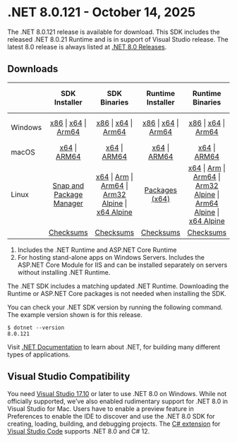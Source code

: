 # .NET 8.0.121 - October 14, 2025

The .NET 8.0.121 release is available for download. This SDK includes the  released .NET 8.0.21 Runtime and is in support of Visual Studio  release. The latest 8.0 release is always listed at [.NET 8.0 Releases](../README.md).

## Downloads

|           | SDK Installer                        | SDK Binaries                 | Runtime Installer                                        | Runtime Binaries                                 | ASP.NET Core Runtime           |Windows Desktop Runtime          |
| --------- | :------------------------------------------:     | :----------------------:                 | :---------------------------:                            | :-------------------------:                      | :-----------------:            | :-----------------:            |
| Windows   | [x86][dotnet-sdk-win-x86.exe] \| [x64][dotnet-sdk-win-x64.exe] \| [Arm64][dotnet-sdk-win-arm64.exe] | [x86][dotnet-sdk-win-x86.zip] \| [x64][dotnet-sdk-win-x64.zip] \|  [Arm64][dotnet-sdk-win-arm64.zip] | [x86][dotnet-runtime-win-x86.exe] \| [x64][dotnet-runtime-win-x64.exe] \| [Arm64][dotnet-runtime-win-arm64.exe] | [x86][dotnet-runtime-win-x86.zip] \| [x64][dotnet-runtime-win-x64.zip] \| [Arm64][dotnet-runtime-win-arm64.zip] | [x86][aspnetcore-runtime-win-x86.exe] \| [x64][aspnetcore-runtime-win-x64.exe] \| [Hosting Bundle][dotnet-hosting-win.exe] | [x86][windowsdesktop-runtime-win-x86.exe] \| [x64][windowsdesktop-runtime-win-x64.exe] \| [Arm64][windowsdesktop-runtime-win-arm64.exe] |
| macOS     | [x64][dotnet-sdk-osx-x64.pkg] \| [ARM64][dotnet-sdk-osx-arm64.pkg] | [x64][dotnet-sdk-osx-x64.tar.gz] \| [ARM64][dotnet-sdk-osx-arm64.tar.gz]  | [x64][dotnet-runtime-osx-x64.pkg] \| [ARM64][dotnet-runtime-osx-arm64.pkg] | [x64][dotnet-runtime-osx-x64.tar.gz] \| [ARM64][dotnet-runtime-osx-arm64.tar.gz]| [x64][aspnetcore-runtime-osx-x64.tar.gz] \| [ARM64][aspnetcore-runtime-osx-arm64.tar.gz] | - |
| Linux     |  [Snap and Package Manager](../install-linux.md)  | [x64][dotnet-sdk-linux-x64.tar.gz] \| [Arm][dotnet-sdk-linux-arm.tar.gz]  \| [Arm64][dotnet-sdk-linux-arm64.tar.gz] \| [Arm32 Alpine][dotnet-sdk-linux-musl-arm.tar.gz]  \| [x64 Alpine][dotnet-sdk-linux-musl-x64.tar.gz] | [Packages (x64)][linux-packages] | [x64][dotnet-runtime-linux-x64.tar.gz] \| [Arm][dotnet-runtime-linux-arm.tar.gz] \| [Arm64][dotnet-runtime-linux-arm64.tar.gz] \| [Arm32 Alpine][dotnet-runtime-linux-musl-arm.tar.gz] \| [Arm64 Alpine][dotnet-runtime-linux-musl-arm64.tar.gz] \| [x64 Alpine][dotnet-runtime-linux-musl-x64.tar.gz]  | [x64][aspnetcore-runtime-linux-x64.tar.gz]  \| [Arm][aspnetcore-runtime-linux-arm.tar.gz] \| [Arm64][aspnetcore-runtime-linux-arm64.tar.gz] \| [x64 Alpine][aspnetcore-runtime-linux-musl-x64.tar.gz] | - |
|  | [Checksums][checksums-sdk]                             | [Checksums][checksums-sdk]                                      | [Checksums][checksums-runtime]                             | [Checksums][checksums-runtime]  | [Checksums][checksums-runtime]  | [Checksums][checksums-runtime] |

1. Includes the .NET Runtime and ASP.NET Core Runtime
2. For hosting stand-alone apps on Windows Servers. Includes the ASP.NET Core Module for IIS and can be installed separately on servers without installing .NET Runtime.

The .NET SDK includes a matching updated .NET Runtime. Downloading the Runtime or ASP.NET Core packages is not needed when installing the SDK.

You can check your .NET SDK version by running the following command. The example version shown is for this release.

```console
$ dotnet --version
8.0.121
```

Visit [.NET Documentation](https://learn.microsoft.com/dotnet/) to learn about .NET, for building many different types of applications.

## Visual Studio Compatibility

You need [Visual Studio 17.10](https://visualstudio.microsoft.com) or later to use .NET 8.0 on Windows. While not officially supported, we’ve also enabled rudimentary support for .NET 8.0 in Visual Studio for Mac. Users have to enable a preview feature in Preferences to enable the IDE to discover and use the .NET 8.0 SDK for creating, loading, building, and debugging projects.
The [C# extension](https://code.visualstudio.com/docs/languages/dotnet) for [Visual Studio Code](https://code.visualstudio.com/) supports .NET 8.0 and C# 12.

[checksums-runtime]: https://builds.dotnet.microsoft.com/dotnet/checksums/8.0.21-sha.txt
[checksums-sdk]: https://builds.dotnet.microsoft.com/dotnet/checksums/8.0.21-sha.txt

[linux-packages]: ../install-linux.md

[//]: # ( Runtime 8.0.21)
[dotnet-runtime-linux-arm.tar.gz]: https://builds.dotnet.microsoft.com/dotnet/Runtime/8.0.21/dotnet-runtime-8.0.21-linux-arm.tar.gz
[dotnet-runtime-linux-arm64.tar.gz]: https://builds.dotnet.microsoft.com/dotnet/Runtime/8.0.21/dotnet-runtime-8.0.21-linux-arm64.tar.gz
[dotnet-runtime-linux-musl-x64.tar.gz]: https://builds.dotnet.microsoft.com/dotnet/Runtime/8.0.21/dotnet-runtime-8.0.21-linux-musl-x64.tar.gz
[dotnet-runtime-linux-musl-arm.tar.gz]: https://builds.dotnet.microsoft.com/dotnet/Runtime/8.0.21/dotnet-runtime-8.0.21-linux-musl-arm.tar.gz
[dotnet-runtime-linux-musl-arm64.tar.gz]: https://builds.dotnet.microsoft.com/dotnet/Runtime/8.0.21/dotnet-runtime-8.0.21-linux-musl-arm64.tar.gz
[dotnet-runtime-linux-x64.tar.gz]: https://builds.dotnet.microsoft.com/dotnet/Runtime/8.0.21/dotnet-runtime-8.0.21-linux-x64.tar.gz
[dotnet-runtime-osx-x64.pkg]: https://builds.dotnet.microsoft.com/dotnet/Runtime/8.0.21/dotnet-runtime-8.0.21-osx-x64.pkg
[dotnet-runtime-osx-x64.tar.gz]: https://builds.dotnet.microsoft.com/dotnet/Runtime/8.0.21/dotnet-runtime-8.0.21-osx-x64.tar.gz
[dotnet-runtime-osx-arm64.pkg]: https://builds.dotnet.microsoft.com/dotnet/Runtime/8.0.21/dotnet-runtime-8.0.21-osx-arm64.pkg
[dotnet-runtime-osx-arm64.tar.gz]: https://builds.dotnet.microsoft.com/dotnet/Runtime/8.0.21/dotnet-runtime-8.0.21-osx-arm64.tar.gz
[dotnet-runtime-win-arm64.zip]: https://builds.dotnet.microsoft.com/dotnet/Runtime/8.0.21/dotnet-runtime-8.0.21-win-arm64.zip
[dotnet-runtime-win-x64.exe]: https://builds.dotnet.microsoft.com/dotnet/Runtime/8.0.21/dotnet-runtime-8.0.21-win-x64.exe
[dotnet-runtime-win-x64.zip]: https://builds.dotnet.microsoft.com/dotnet/Runtime/8.0.21/dotnet-runtime-8.0.21-win-x64.zip
[dotnet-runtime-win-x86.exe]: https://builds.dotnet.microsoft.com/dotnet/Runtime/8.0.21/dotnet-runtime-8.0.21-win-x86.exe
[dotnet-runtime-win-x86.zip]: https://builds.dotnet.microsoft.com/dotnet/Runtime/8.0.21/dotnet-runtime-8.0.21-win-x86.zip
[dotnet-runtime-win-arm64.exe]: https://builds.dotnet.microsoft.com/dotnet/Runtime/8.0.21/dotnet-runtime-8.0.21-win-arm64.exe

[//]: # ( WindowsDesktop 8.0.21)
[windowsdesktop-runtime-win-arm64.exe]: https://builds.dotnet.microsoft.com/dotnet/WindowsDesktop/8.0.21/windowsdesktop-runtime-8.0.21-win-arm64.exe
[windowsdesktop-runtime-win-arm64.zip]: https://builds.dotnet.microsoft.com/dotnet/WindowsDesktop/8.0.21/windowsdesktop-runtime-8.0.21-win-arm64.zip
[windowsdesktop-runtime-win-x64.exe]: https://builds.dotnet.microsoft.com/dotnet/WindowsDesktop/8.0.21/windowsdesktop-runtime-8.0.21-win-x64.exe
[windowsdesktop-runtime-win-x64.zip]: https://builds.dotnet.microsoft.com/dotnet/WindowsDesktop/8.0.21/windowsdesktop-runtime-8.0.21-win-x64.zip
[windowsdesktop-runtime-win-x86.exe]: https://builds.dotnet.microsoft.com/dotnet/WindowsDesktop/8.0.21/windowsdesktop-runtime-8.0.21-win-x86.exe
[windowsdesktop-runtime-win-x86.zip]: https://builds.dotnet.microsoft.com/dotnet/WindowsDesktop/8.0.21/windowsdesktop-runtime-8.0.21-win-x86.zip

[//]: # ( ASP 8.0.21)
[aspnetcore-runtime-linux-arm.tar.gz]: https://builds.dotnet.microsoft.com/dotnet/aspnetcore/Runtime/8.0.21/aspnetcore-runtime-8.0.21-linux-arm.tar.gz
[aspnetcore-runtime-linux-arm64.tar.gz]: https://builds.dotnet.microsoft.com/dotnet/aspnetcore/Runtime/8.0.21/aspnetcore-runtime-8.0.21-linux-arm64.tar.gz
[aspnetcore-runtime-linux-musl-x64.tar.gz]: https://builds.dotnet.microsoft.com/dotnet/aspnetcore/Runtime/8.0.21/aspnetcore-runtime-8.0.21-linux-musl-x64.tar.gz
[aspnetcore-runtime-linux-musl-arm.tar.gz]: https://builds.dotnet.microsoft.com/dotnet/aspnetcore/Runtime/8.0.21/aspnetcore-runtime-8.0.21-linux-musl-arm.tar.gz
[aspnetcore-runtime-linux-musl-arm64.tar.gz]: https://builds.dotnet.microsoft.com/dotnet/aspnetcore/Runtime/8.0.21/aspnetcore-runtime-8.0.21-linux-musl-arm64.tar.gz
[aspnetcore-runtime-linux-x64.tar.gz]: https://builds.dotnet.microsoft.com/dotnet/aspnetcore/Runtime/8.0.21/aspnetcore-runtime-8.0.21-linux-x64.tar.gz
[aspnetcore-runtime-osx-x64.tar.gz]: https://builds.dotnet.microsoft.com/dotnet/aspnetcore/Runtime/8.0.21/aspnetcore-runtime-8.0.21-osx-x64.tar.gz
[aspnetcore-runtime-osx-arm64.tar.gz]: https://builds.dotnet.microsoft.com/dotnet/aspnetcore/Runtime/8.0.21/aspnetcore-runtime-8.0.21-osx-arm64.tar.gz
[aspnetcore-runtime-win-arm64.zip]: https://builds.dotnet.microsoft.com/dotnet/aspnetcore/Runtime/8.0.21/aspnetcore-runtime-8.0.21-win-arm64.zip
[aspnetcore-runtime-win-arm64.exe]: https://builds.dotnet.microsoft.com/dotnet/aspnetcore/Runtime/8.0.21/aspnetcore-runtime-8.0.21-win-arm64.exe
[aspnetcore-runtime-win-x64.exe]: https://builds.dotnet.microsoft.com/dotnet/aspnetcore/Runtime/8.0.21/aspnetcore-runtime-8.0.21-win-x64.exe
[aspnetcore-runtime-win-x64.zip]: https://builds.dotnet.microsoft.com/dotnet/aspnetcore/Runtime/8.0.21/aspnetcore-runtime-8.0.21-win-x64.zip
[aspnetcore-runtime-win-x86.exe]: https://builds.dotnet.microsoft.com/dotnet/aspnetcore/Runtime/8.0.21/aspnetcore-runtime-8.0.21-win-x86.exe
[aspnetcore-runtime-win-x86.zip]: https://builds.dotnet.microsoft.com/dotnet/aspnetcore/Runtime/8.0.21/aspnetcore-runtime-8.0.21-win-x86.zip
[aspnetcore-runtime-composite-linux-arm.tar.gz]: https://builds.dotnet.microsoft.com/dotnet/aspnetcore/Runtime/8.0.21/aspnetcore-runtime-composite-8.0.21-linux-arm.tar.gz
[aspnetcore-runtime-composite-linux-arm64.tar.gz]: https://builds.dotnet.microsoft.com/dotnet/aspnetcore/Runtime/8.0.21/aspnetcore-runtime-composite-8.0.21-linux-arm64.tar.gz
[aspnetcore-runtime-composite-linux-x64.tar.gz]: https://builds.dotnet.microsoft.com/dotnet/aspnetcore/Runtime/8.0.21/aspnetcore-runtime-composite-8.0.21-linux-x64.tar.gz
[aspnetcore-runtime-composite-linux-musl-arm.tar.gz]: https://builds.dotnet.microsoft.com/dotnet/aspnetcore/Runtime/8.0.21/aspnetcore-runtime-composite-8.0.21-linux-musl-arm.tar.gz
[aspnetcore-runtime-composite-linux-musl-arm64.tar.gz]: https://builds.dotnet.microsoft.com/dotnet/aspnetcore/Runtime/8.0.21/aspnetcore-runtime-composite-8.0.21-linux-musl-arm64.tar.gz
[aspnetcore-runtime-composite-linux-musl-x64.tar.gz]: https://builds.dotnet.microsoft.com/dotnet/aspnetcore/Runtime/8.0.21/aspnetcore-runtime-composite-8.0.21-linux-musl-x64.tar.gz
[dotnet-hosting-win.exe]: https://builds.dotnet.microsoft.com/dotnet/aspnetcore/Runtime/8.0.21/dotnet-hosting-8.0.21-win.exe

[//]: # ( SDK 8.0.121)
[dotnet-sdk-linux-arm.tar.gz]: https://builds.dotnet.microsoft.com/dotnet/Sdk/8.0.121/dotnet-sdk-8.0.121-linux-arm.tar.gz
[dotnet-sdk-linux-arm64.tar.gz]: https://builds.dotnet.microsoft.com/dotnet/Sdk/8.0.121/dotnet-sdk-8.0.121-linux-arm64.tar.gz
[dotnet-sdk-linux-musl-x64.tar.gz]: https://builds.dotnet.microsoft.com/dotnet/Sdk/8.0.121/dotnet-sdk-8.0.121-linux-musl-x64.tar.gz
[dotnet-sdk-linux-musl-arm.tar.gz]: https://builds.dotnet.microsoft.com/dotnet/Sdk/8.0.121/dotnet-sdk-8.0.121-linux-musl-arm.tar.gz
[dotnet-sdk-linux-musl-arm64.tar.gz]: https://builds.dotnet.microsoft.com/dotnet/Sdk/8.0.121/dotnet-sdk-8.0.121-linux-musl-arm64.tar.gz
[dotnet-sdk-linux-x64.tar.gz]: https://builds.dotnet.microsoft.com/dotnet/Sdk/8.0.121/dotnet-sdk-8.0.121-linux-x64.tar.gz
[dotnet-sdk-osx-x64.pkg]: https://builds.dotnet.microsoft.com/dotnet/Sdk/8.0.121/dotnet-sdk-8.0.121-osx-x64.pkg
[dotnet-sdk-osx-x64.tar.gz]: https://builds.dotnet.microsoft.com/dotnet/Sdk/8.0.121/dotnet-sdk-8.0.121-osx-x64.tar.gz
[dotnet-sdk-osx-arm64.pkg]: https://builds.dotnet.microsoft.com/dotnet/Sdk/8.0.121/dotnet-sdk-8.0.121-osx-arm64.pkg
[dotnet-sdk-osx-arm64.tar.gz]: https://builds.dotnet.microsoft.com/dotnet/Sdk/8.0.121/dotnet-sdk-8.0.121-osx-arm64.tar.gz
[dotnet-sdk-win-arm64.zip]: https://builds.dotnet.microsoft.com/dotnet/Sdk/8.0.121/dotnet-sdk-8.0.121-win-arm64.zip
[dotnet-sdk-win-x64.exe]: https://builds.dotnet.microsoft.com/dotnet/Sdk/8.0.121/dotnet-sdk-8.0.121-win-x64.exe
[dotnet-sdk-win-arm64.exe]: https://builds.dotnet.microsoft.com/dotnet/Sdk/8.0.121/dotnet-sdk-8.0.121-win-arm64.exe
[dotnet-sdk-win-x64.zip]: https://builds.dotnet.microsoft.com/dotnet/Sdk/8.0.121/dotnet-sdk-8.0.121-win-x64.zip
[dotnet-sdk-win-x86.exe]: https://builds.dotnet.microsoft.com/dotnet/Sdk/8.0.121/dotnet-sdk-8.0.121-win-x86.exe
[dotnet-sdk-win-x86.zip]: https://builds.dotnet.microsoft.com/dotnet/Sdk/8.0.121/dotnet-sdk-8.0.121-win-x86.zip
